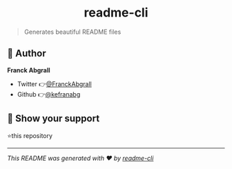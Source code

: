 <h1 align="center">readme-cli</h1>

> Generates beautiful README files

## 👤 Author

**Franck Abgrall**

* Twitter 👉[@FranckAbgrall](https://twitter.com/FranckAbgrall)
* Github 👉[@kefranabg](https://github.com/kefranabg)

## 🙏 Show your support

⭐️this repository

***
_This README was generated with ❤️ by [readme-cli](https://github.com/kefranabg/readme-cli)_